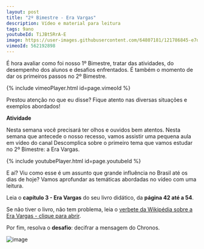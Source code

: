 ```yaml
---
layout: post
title: "2º Bimestre - Era Vargas"
description: Vídeo e material para leitura
tags: 9ano
youtubeId: TiJBt5RrA-E
image: https://user-images.githubusercontent.com/64807181/121786845-e7d69780-cb98-11eb-956a-2e94928c28ad.png
vimeoId: 562192898
---
```


É hora avaliar como foi nosso 1º Bimestre, tratar das atividades, do desempenho dos alunos e desafios enfrentados. É também o momento de dar os primeiros passos no 2º Bimestre.      

{% include vimeoPlayer.html id=page.vimeoId %}

Prestou atenção no que eu disse? Fique atento nas diversas situações e exemplos abordados!

**Atividade**

Nesta semana você precisará ter olhos e ouvidos bem atentos. Nesta semana que antecede o nosso recesso, vamos assistir uma pequena aula em vídeo do canal Descomplica sobre o primeiro tema que vamos estudar no 2º Bimestre: a Era Vargas.

{% include youtubePlayer.html id=page.youtubeId %}

E aí? Viu como esse é um assunto que grande influência no Brasil até os dias de hoje? Vamos aprofundar as temáticas abordadas no vídeo com uma leitura. 

Leia o **capítulo 3 - Era Vargas** do seu livro didático, da **página 42 até a 54**.

 Se não tiver o livro, não tem problema, leia o [verbete da Wikipédia sobre a Era Vargas - clique para abrir](https://pt.wikipedia.org/wiki/Era_Vargas).
 
 Por fim, resolva o **desafio**: decifrar a mensagem do Chronos.

 ![image](https://user-images.githubusercontent.com/64807181/121786845-e7d69780-cb98-11eb-956a-2e94928c28ad.png)
